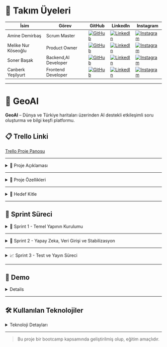 # 👥 Takım Üyeleri

| İsim | Görev | GitHub | LinkedIn | Instagram |
|------|-------|--------|----------|-----------|
| Amine Demirbaş | Scrum Master | [![GitHub](https://img.shields.io/badge/GitHub-181717?style=for-the-badge&logo=github&logoColor=white)]((https://github.com/aminelisa)) | [![LinkedIn](https://img.shields.io/badge/LinkedIn-0077B5?style=for-the-badge&logo=linkedin&logoColor=white)](https://www.linkedin.com/in/aminedemirbas/) | [![Instagram](https://img.shields.io/badge/Instagram-E4405F?style=for-the-badge&logo=instagram&logoColor=white)](https://instagram.com/a_minelisa)
| Melike Nur Köseoğlu | Product Owner | [![GitHub](https://img.shields.io/badge/GitHub-181717?style=for-the-badge&logo=github&logoColor=white)](https://github.com/MelikeNurKoseoglu) | [![LinkedIn](https://img.shields.io/badge/LinkedIn-0077B5?style=for-the-badge&logo=linkedin&logoColor=white)](https://linkedin.com/in/melike-nur-köseoğlu-2aaa27209) | [![Instagram](https://img.shields.io/badge/Instagram-E4405F?style=for-the-badge&logo=instagram&logoColor=white)](https://instagram.com/melikenurkoseoglu)
| Soner Başak | Backend,AI Developer | [![GitHub](https://img.shields.io/badge/GitHub-181717?style=for-the-badge&logo=github&logoColor=white)](https://github.com/sonerbasak/) | [![LinkedIn](https://img.shields.io/badge/LinkedIn-0077B5?style=for-the-badge&logo=linkedin&logoColor=white)](https://www.linkedin.com/in/sonerbasak/) | [![Instagram](https://img.shields.io/badge/Instagram-E4405F?style=for-the-badge&logo=instagram&logoColor=white)](https://www.instagram.com/sonerbasaak/)
| Canberk Yeşilyurt| Frontend Developer | [![GitHub](https://img.shields.io/badge/GitHub-181717?style=for-the-badge&logo=github&logoColor=white)](https://github.com/kullaniciadi) | [![LinkedIn](https://img.shields.io/badge/LinkedIn-0077B5?style=for-the-badge&logo=linkedin&logoColor=white)](https://linkedin.com/in/canberk-y-6324b8190) | [![Instagram](https://img.shields.io/badge/Instagram-E4405F?style=for-the-badge&logo=instagram&logoColor=white)](https://instagram.com/janberkrusso)

---

# 📌 GeoAI

**GeoAI** – Dünya ve Türkiye haritaları üzerinden AI destekli etkileşimli soru oluşturma ve bilgi keşfi platformu.

## 📋 Trello Linki

[Trello Proje Panosu](https://trello.com/b/L1upbyvZ/group30-bootcamp)

---

<details>
  <summary>📄 Proje Açıklaması</summary>

GeoAI, kullanıcıların hem Türkiye hem de dünya haritası üzerinde bölgeler, ülkeler veya iller seçerek, seçilen coğrafi alan ile ilgili yapay zeka destekli sorular oluşturmasını ve cevaplarını girmesini sağlayan etkileşimli bir web uygulamasıdır. Proje, harita tabanlı veri görselleştirme ve yapay zeka entegrasyonuyla bilgi keşfini kolaylaştırmayı amaçlamaktadır.
</details>

---

<details>
  <summary>🌟 Proje Özellikleri</summary>

- Türkiye ve dünya haritasının interaktif gösterimi  
- İller, ülkeler veya bölgeler hakkında detaylı bilgi sunumu  
- Yapay zeka destekli soru oluşturma ve cevaplama paneli  
- Kullanıcıların verdiği cevapların analizi 
- Swiper ile zengin görsel ve metin slaytları  
- Responsive ve kullanıcı dostu arayüz tasarımı  

 

</details>

---

<details>
  <summary>🎯 Hedef Kitle</summary>

- Coğrafya, tarih ve kültür meraklıları  
- Eğitim alanındaki öğretmenler ve öğrenciler  
- Yapay zeka ve harita teknolojilerine ilgi duyan geliştiriciler  
- Genel kullanıcılar, bilgi keşfi ve öğrenmeye açık herkes  


</details>

---

<h2>🚀 Sprint Süreci</h2>

<details>
  <summary>🏃 Sprint 1 - Temel Yapının Kurulumu</summary>


  <details>
    <summary>🎯 Sprint 1 Notları</summary>
    Sprint süreci boyunca ekip uyumlu bir şekilde çalışmış, görev dağılımı ve iletişim verimli bir şekilde yürütülmüştür. Sprint başında yapılan planlama toplantısında proje hedefleri netleştirilmiş, kullanıcı hikayeleri oluşturularak geliştirilecek özellikler belirlenmiştir. Arayüz tasarımları kullanıcı senaryolarına uygun şekilde planlanmış ve uygulamaya geçirilmiştir. Harita entegrasyonu başarıyla gerçekleştirilmiş, seçilebilir şehirler için bilgi kutucukları oluşturulmuştur.
  </details>

  <details>
    <summary>🎯 Sprint 1 Hedefleri</summary>
    <ul>
      <li>Türkiye ve dünya haritalarının temel görselleştirmesini oluşturmak</li>
      <li>Harita üzerinde şehir/bölge tıklanabilirliğini sağlamak</li>
      <li>Belirli şehirler için bilgi veri girişlerini gerçekleştirmek</li>
      <li>Basit ve işlevsel bir kullanıcı arayüzü oluşturmak</li>
    </ul>
  </details>
  
  <details>
    <summary>🎯 Tahmin Edilen Tamamlanacak Puan</summary>
    <ul>
      <li>Sprint 1 için belirlenen hedef puan: <strong>100 puan</strong></li>
      <li>Gerçekleşen puan: <strong>90 puan</strong></li>
      <li>Tamamlanma oranı: <strong>%90</strong></li>
    </ul>
  </details>
  
  <details>
    <summary>🎯 Tahmin Mantığı</summary>
    <p>
      Proje süresince toplam 3 sprint planlanmış ve her sprint için değerlendirme <strong>100 puan üzerinden</strong> yapılacak şekilde yapılandırılmıştır.<br>
      Görevler zorluk ve tahmini eforlarına göre puanlanmış, sprint sonunda bu görevlerin tamamlanma durumu puan bazlı olarak ölçülmüştür.<br>
      Sprint 1, hedeflenen 100 puanın <strong>%90’ına</strong> ulaşılarak yüksek başarı oranıyla tamamlanmıştır.
    </p>
  </details>

  <details>
    <summary>🎯 Daily Scrum</summary>
    <p>Günlük toplantılarımızdan örnek ekran görüntüleri:</p>
    <img src="images/görsel1.jpg" alt="Daily Scrum Görseli 1" width="600" style="margin-bottom: 10px;" />
    <img src="images/görsel2.jpg" alt="Daily Scrum Görseli 2" width="600" />
  </details>

  <details>
  <summary>🎯 Sprint Board Updates</summary>
  <p>Sprint board'dan iki örnek ekran görüntüsü:</p>
  <img src="images/görsel3.jpg" alt="Sprint Board Görüntüsü 1" width="600" style="margin-bottom: 10px;" />
  <img src="images/görsel4.jpg" alt="Sprint Board Görüntüsü 2" width="600" />
</details>

  <details>
    <summary>🎯 Ekran Görüntüleri</summary>
    <p>Projeye ait 4 farklı ekran görüntüsü:</p>
    <p>
      <img src="images/ekran1.png" alt="Ekran Görüntüsü 1" width="300" style="margin-right: 10px; margin-bottom: 10px;" />
      <img src="images/ekran2.png" alt="Ekran Görüntüsü 2" width="300" style="margin-right: 10px; margin-bottom: 10px;" />
    </p>
    <p>
      <img src="images/ekran3.png" alt="Ekran Görüntüsü 3" width="300" style="margin-right: 10px;" />
      <img src="images/ekran4.png" alt="Ekran Görüntüsü 4" width="300" />
    </p>
  </details>

  <details>
  <summary>🎯 Sprint Review</summary>
  <ul>
    <li>Leaflet.js kütüphanesi ile Türkiye ve Dünya haritası entegre edildi</li>
    <li>Harita üzerinde bazı şehirler (örneğin İstanbul, Ankara, İzmir) seçilebilir hale getirildi</li>
    <li>Bu şehirler için kısa bilgi kartları (nüfus, tarih, kültür, coğrafi konum) eklendi</li>
    <li>Şehir seçimi sonrası bilgi kutucuğu popup olarak kullanıcıya gösteriliyor</li>
  </ul>

  <hr />

  <p><strong>Sprint Dönemi:</strong> 24 Haziran – 6 Temmuz 2025<br>
  <strong>Proje:</strong> GeoAI</p>

  <p>👩‍💼 <strong>Amine Demirbaş – Scrum Master</strong></p>
  <ul>
    <li>Takım içi iletişim ve görev koordinasyonu</li>
    <li>Trello panosu takibi ve günlük toplantı organizasyonu</li>
    <li>Sprint Review & Retrospective dokümantasyonu</li>
  </ul>

  <p>👩‍💻 <strong>Melike Nur Köseoğlu – Product Owner</strong></p>
  <ul>
    <li>Leaflet.js ile harita görselleştirme</li>
    <li>Backlog yönetimi ve kullanıcı test senaryoları</li>
    <li>Tasarım yönlendirmeleri ve içerik planlama</li>
  </ul>

  <p>👨‍💻 <strong>Soner Başak – Backend, AI Developer</strong></p>
  <ul>
    <li>Şehir verileri için API ve JSON veri yapısı</li>
    <li>Backend test ortamı ve veri servisleri</li>
    <li>Gelecekteki veritabanı yapısı planlaması</li>
  </ul>

  <p>👨‍💻 <strong>Canberk – Frontend Developer</strong></p>
  <ul>
    <li>Şehir seçimi ve popup bilgi kutuları</li>
    <li>Responsive UI ve bilgi kartı komponentleri</li>
  </ul>
 </details>

  <details>
  <summary>🎯 Sprint Retrospective</summary>
  <p>
    Sprint sonunda ekip bir araya gelerek süreçte nelerin iyi gittiğini, hangi konularda zorlanıldığını ve iyileştirme alanlarını değerlendirmiştir.
  </p>
  <ul>
    <li><strong>Başarılı Yönler:</strong> Ekip içi iletişim güçlüydü, görev dağılımı ve iş takibi etkiliydi.</li>
    <li><strong>Geliştirilmesi Gerekenler:</strong> Bazı teknik entegrasyonlarda zamanlama sorunları yaşandı, test süreçleri daha erken başlamalı.</li>
    <li><strong>İleriye Dönük Adımlar:</strong> Günlük toplantılar daha kısa ve odaklı yapılacak, dokümantasyon düzenli olarak güncellenecek.</li>
  </ul>
  <p>
    Genel olarak sprint, belirlenen hedeflere büyük oranda ulaşılarak tamamlanmıştır ve sonraki sprintlerde verimliliği artırmak için gerekli adımlar planlanmıştır.
  </p>
</details>


</details>


---

<details>
  <summary>🏃 Sprint 2 - Yapay Zeka, Veri Girişi ve Stabilizasyon</summary>

  <details>
    <summary>🎯 Sprint 2 Notları</summary>
    Sprint 2 sürecinde ekip içi iş birliği ve görev dağılımı başarılı şekilde devam etti. Yapay zekâ modülünün projeye dahil edilmesi önemli bir kilometre taşı oldu. Ayrıca uygulamanın performansını etkileyen sistemsel sorunlar belirlenerek başarılı şekilde çözüldü. Stabilite açısından gözle görülür iyileştirmeler sağlandı.
  </details>

  <details>
    <summary>🎯 Sprint 2 Hedefleri</summary>
    <ul>
      <li>🌍 Dünya haritasının sisteme entegrasyonu</li>
      <li>💻 Arayüzde kullanıcı deneyimini artıracak görsel güncellemeler</li>
      <li>🗂️ İl bazında bilgi ve medya içeriklerinin girilmesi</li>
      <li>🌐 Ülke bazlı içeriklerin hazırlanması ve yüklenmesi</li>
      <li>🤖 Yapay zekâ modülünün entegrasyonu ve testleri</li>
      <li>🗃️ Dosya ve klasör yapısının yeniden düzenlenmesi</li>
      <li>❓ Soru üretim modülünün yapay zekâ ile oluşturulması</li>
      <li>👁️ Kullanıcıların soru-cevap etkileşimini görüntülemesi</li>
      <li>✅❌ Doğruluk hesaplama sisteminin geliştirilmesi</li>
      <li>🛠️ Gelişim aşamasında tespit edilen eksiklerin giderilmesi</li>
      <li>🚀 Yapay zekâ algoritmasının iyileştirilmesi</li>
      <li>💾 Bellek kullanımındaki sorunların çözülmesi</li>
    </ul>
  </details>

  <details>
    <summary>🎯 Tahmin Edilen Tamamlanacak Puan</summary>
    <ul>
      <li>Hedeflenen puan: <strong>100</strong></li>
      <li>Gerçekleşen puan: <strong>100</strong></li>
      <li>Tamamlanma oranı: <strong>%100</strong></li>
    </ul>
  </details>

  <details>
    <summary>🎯 Tahmin Mantığı</summary>
    <p>
      Sprint başlangıcında her görev için efor ve zorluk seviyesi dikkate alınarak puanlama yapıldı. Toplamda 100 puan üzerinden planlanan bu sprint, tüm hedeflerin başarıyla tamamlanması sayesinde %100 oranında başarıya ulaştı.
    </p>
  </details>

  <details>
    <summary>🎯 Daily Scrum</summary>
    <ul>
      <li>Her ekip üyesi günlük olarak ilerleme durumunu ve karşılaştığı engelleri paylaştı.</li>
      <li>Bellek sorunları gibi kritik teknik problemler anında tespit edilip çözüme kavuşturuldu.</li>
      <li>Tüm görevler dinamik bir şekilde güncellenerek takvimsel uyum sağlandı.</li>
    </ul>
    <p>Scrum toplantılarından ekran görüntüleri:</p>
    <img src="images/ss8.jpg" alt="Daily Scrum Görseli 1" width="600" style="margin-bottom: 10px;" />
    <img src="images/ss10.jpg" alt="Daily Scrum Görseli 2" width="600" />
  </details>

  <details>
    <summary>🎯 Sprint Board Updates</summary>
    <p>Sprint boyunca görev yönetimi Trello üzerinden takip edildi. İşte örnek ekran görüntüleri:</p>
    <img src="images/trello01.png" alt="Sprint Board Görüntüsü 1" width="600" style="margin-bottom: 10px;" />
    <img src="images/trello02.png" alt="Sprint Board Görüntüsü 2" width="600" />
  </details>

  <details>
    <summary>🎯 Ekran Görüntüleri</summary>
    <p>Uygulamanın geliştirme sürecine ait 6 ekran görüntüsü:</p>
    <p>
      <img src="images/ss1.jpg" alt="Ekran Görüntüsü 1" width="300" style="margin-right: 10px; margin-bottom: 10px;" />
      <img src="images/ss2.jpg" alt="Ekran Görüntüsü 2" width="300" style="margin-right: 10px; margin-bottom: 10px;" />
    </p>
    <p>
      <img src="images/ss3.jpg" alt="Ekran Görüntüsü 3" width="300" style="margin-right: 10px;" />
      <img src="images/ss4.jpg" alt="Ekran Görüntüsü 4" width="300" />
    </p>
    <p>
      <img src="images/ss5.jpg" alt="Ekran Görüntüsü 5" width="300" style="margin-right: 10px;" />
      <img src="images/ss6.jpg" alt="Ekran Görüntüsü 6" width="300" />
    </p>
  </details>

  <details>
    <summary>🎯 Sprint Review</summary>
    <ul>
      <li>Yapay zekâ modülünün entegrasyonu projenin teknik kapasitesini ciddi oranda artırdı.</li>
      <li>Dünya haritası ile kullanıcı etkileşimi daha kapsamlı hale getirildi.</li>
      <li>Geri bildirimler genel olarak olumluydu; özellikle kullanıcı deneyimindeki gelişmeler dikkat çekti.</li>
      <li>Bazı şehirlerin eksik medya içerikleri Sprint 3 için hedeflendi.</li>
    </ul>
    <hr />
    <p><strong>Sprint Dönemi:</strong> 6 Temmuz – 20 Temmuz 2025<br>
    <strong>Proje:</strong> GeoAI</p>

    <h3>👥 Ekip Görev Dağılımı – Sprint 2</h3>

    <p><strong>👩‍💼 Amine Demirbaş – Scrum Master</strong></p>
    <ul>
      <li>İletişim ve koordinasyonu sağladı.</li>
      <li>Günlük toplantıları organize etti.</li>
      <li>Gelişmeleri dokümante etti.</li>
      <li>Veritabanı entegrasyonları gerçekleştirdi.</li>
    </ul>

    <p><strong>👩‍💻 Melike Nur Köseoğlu – Product Owner</strong></p>
    <ul>
      <li>Yapay zekâ entegrasyonu ve UI geliştirmeleri yaptı.</li>
      <li>Soru oluşturma fonksiyonlarını aktive etti.</li>
      <li>Ön yüz geliştirmeleri yapıldı</li>
    </ul>

    <p><strong>👨‍💻 Soner Başak – Backend & AI Developer</strong></p>
    <ul>
      <li>Dünya haritası entegrasyonu sağladı.</li>
      <li>Soru algoritmasını geliştirdi.</li>
      <li>Sistemsel hataları giderdi.</li>
    </ul>

    <p><strong>👨‍💻 Canberk – Frontend Developer</strong></p>
    <ul>
      <li>Veritabanı yapısını planladı.</li>
      <li>Şehir verilerini işleyen API ve JSON yapısını oluşturdu.</li>
    </ul>
  </details>

  <details>
    <summary>🎯 Sprint Retrospective</summary>
    <p>Takım değerlendirme toplantısında öne çıkan konular:</p>

    <strong>🌟 İyi Gidenler</strong>
    <ul>
      <li>Takım içi iletişim yüksek motivasyonla sürdü.</li>
      <li>Yapay zekâ entegrasyonu zamanında ve sorunsuz gerçekleşti.</li>
      <li>Scrum toplantıları verimli ve çözüm odaklıydı.</li>
    </ul>

    <strong>⚠️ Geliştirilmesi Gerekenler</strong>
    <ul>
      <li>Versiyon kontrolü için daha etkin bir sistem gerekli.</li>
      <li>Arayüz testleri daha erken başlatılmalı.</li>
    </ul>

    <strong>🚀 Öneriler</strong>
    <ul>
      <li>Harita üzerinde filtreleme ve arama fonksiyonları eklenmeli.</li>
      <li>Yapay zekâ içeriğinin kalite kontrolü yapılmalı.</li>
      <li>Beta kullanıcı testleriyle geri bildirim alınmalı.</li>
    </ul>
  </details>

</details>



---

<details>
  <summary>📈 Sprint 3 - Test ve Yayın Süreci</summary>

  
</details>

---

<h2>🎥 Demo</h2>

<details>

> Demo videosu: [YouTube Linki (varsa)](https://youtube.com/...)

Ekran görüntüleri:

| Ana Sayfa | Öneriler | Dünya Haritası |
|-----------|-----------|------------|
| ![](./screens/deneme.png) | ![](./screens/deneme.png) | ![](./screens/deneme.png) |

</details>

---

<h2>🛠️ Kullanılan Teknolojiler</h2>

<details>
  <summary>Teknoloji Detayları</summary>
  <ul>
    <li><strong>Frontend:</strong> HTML, CSS, JavaScript</li>
    <li><strong>Backend:</strong> FastAPI</li>
    <li><strong>Veri Tabanı:</strong> SQLite / Firebase</li>
    <li><strong>Yapay Zeka:</strong> GEMİNİ</li>
    <li><strong>Tasarım:</strong> Figma</li>
  </ul>
</details>


---

> Bu proje bir bootcamp kapsamında geliştirilmiş olup, eğitim amaçlıdır.
